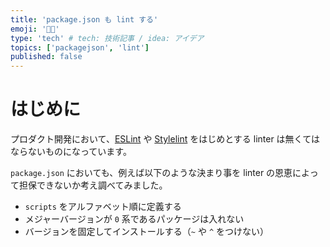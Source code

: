 ```yaml
---
title: 'package.json も lint する'
emoji: '🧑‍🏫'
type: 'tech' # tech: 技術記事 / idea: アイデア
topics: ['packagejson', 'lint']
published: false
---
```


# はじめに

プロダクト開発において、[ESLint](https://eslint.org/) や [Stylelint](https://stylelint.io/) をはじめとする linter は無くてはならないものになっています。

`package.json` においても、例えば以下のような決まり事を linter の恩恵によって担保できないか考え調べてみました。

- `scripts` をアルファベット順に定義する
- メジャーバージョンが `0` 系であるパッケージは入れない
- バージョンを固定してインストールする（`~` や `^` をつけない）



